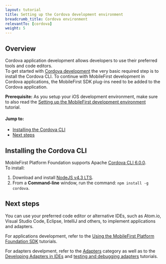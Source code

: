 ```yaml
---
layout: tutorial
title: Setting up the Cordova development environment
breadcrumb_title: Cordova environment
relevantTo: [cordova]
weight: 5
---
```

## Overview
Cordova application development allows developers to use their preferred tools and code editors.  
To get started with [Cordova development](https://cordova.apache.org/) the very basic required step is to install the Cordova CLI. To continue with MobileFirst development in Cordova applications, the MobileFirst SDK plug-ins need to be added to the Cordova application.

**Prerequisite:** As you setup your iOS development environment, make sure to also read the [Setting up the MobileFirst development environment](../../setting-up-your-development-environment/mobilefirst-development-environment/) tutorial.

#### Jump to:

- [Installing the Cordova CLI](#installing-the-cordova-cli)
- [Next steps](#next-steps)

## Installing the Cordova CLI
MobileFirst Platform Foundation supports Apache [Cordova CLI 6.0.0](https://cordova.apache.org/news/2016/01/28/tools-release.html).  
To install:

1. Download and install [NodeJS v4.3 LTS](https://nodejs.org/en/).
2. From a **Command-line** window, run the command: `npm install -g cordova`.

## Next steps
You can use your preferred code editor or alternative IDEs, such as Atom.io, Visual Studio Code, Eclipse, IntelliJ and others, to implement applications and adapters.  

For applications development, refer to the [Using the MobileFirst Platform Foundation SDK](../../using-the-mfpf-sdk/) tutorials.

For adapters develpment, refer to the [Adapters](../../adapters/) category as well as to the [Developing Adapters in IDEs](../../adapters/developing-adapters) and [testing and debugging adapters](../../adapters/testing-and-debugging-adapters/) tutorials.

